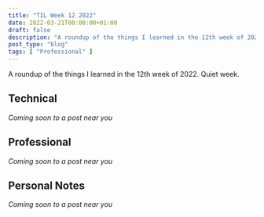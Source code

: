 ```yaml
---
title: "TIL Week 12 2022"
date: 2022-03-21T00:00:00+01:00
draft: false
description: "A roundup of the things I learned in the 12th week of 2022."
post_type: "blog"
tags: [ "Professional" ]
---
```


A roundup of the things I learned in the 12th week of 2022. Quiet week.

## Technical

*Coming soon to a post near you*

## Professional

*Coming soon to a post near you*

## Personal Notes

*Coming soon to a post near you*
